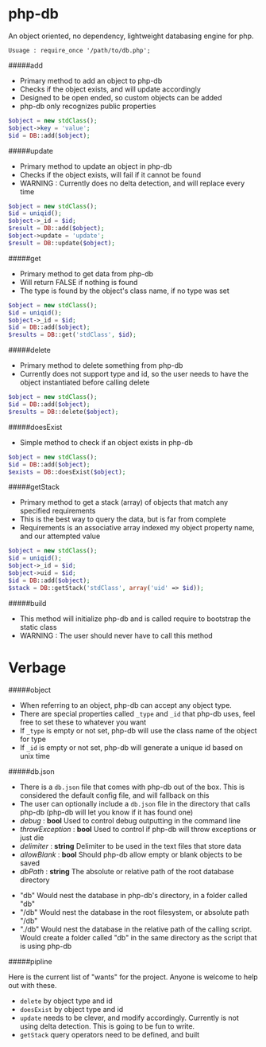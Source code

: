 php-db
==

An object oriented, no dependency, lightweight databasing engine for php.

`Usuage : require_once '/path/to/db.php';`

#####add
 - Primary method to add an object to php-db
 - Checks if the object exists, and will update accordingly
 - Designed to be open ended, so custom objects can be added
 - php-db only recognizes public properties
 
````php
$object = new stdClass();
$object->key = 'value';
$id = DB::add($object);
 ````

#####update
 - Primary method to update an object in php-db
 - Checks if the object exists, will fail if it cannot be found
 - WARNING : Currently does no delta detection, and will replace every time
 
````php
$object = new stdClass();
$id = uniqid();
$object->_id = $id;
$result = DB::add($object);
$object->update = 'update';
$result = DB::update($object);
 ```` 

#####get
 - Primary method to get data from php-db
 - Will return FALSE if nothing is found
 - The type is found by the object's class name, if no type was set
 
````php
$object = new stdClass();
$id = uniqid();
$object->_id = $id;
$id = DB::add($object);
$results = DB::get('stdClass', $id);
 ````

#####delete
 - Primary method to delete something from php-db
 - Currently does not support type and id, so the user needs to have the object instantiated before calling delete
 
````php
$object = new stdClass();
$id = DB::add($object);
$results = DB::delete($object);
````

#####doesExist
 - Simple method to check if an object exists in php-db
 
````php
$object = new stdClass();
$id = DB::add($object);
$exists = DB::doesExist($object);
````

#####getStack
 - Primary method to get a stack (array) of objects that match any specified requirements
 - This is the best way to query the data, but is far from complete
 - Requirements is an associative array indexed my object property name, and our attempted value
 
````php
$object = new stdClass();
$id = uniqid();
$object->_id = $id;
$object->uid = $id;
$id = DB::add($object);
$stack = DB::getStack('stdClass', array('uid' => $id));
````

#####build
 - This method will initialize php-db and is called require to bootstrap the static class
 - WARNING : The user should never have to call this method

Verbage
==

#####object
 - When referring to an object, php-db can accept any object type.
 - There are special properties called `_type` and `_id` that php-db uses, feel free to set these to whatever you want
 - If `_type` is empty or not set, php-db will use the class name of the object for type
 - If `_id` is empty or not set, php-db will generate a unique id based on unix time
 
#####db.json
 - There is a `db.json` file that comes with php-db out of the box. This is considered the default config file, and will fallback on this
 - The user can optionally include a `db.json` file in the directory that calls php-db (php-db will let you know if it has found one)
 - *debug* : **bool** Used to control debug outputting in the command line
 - *throwException* : **bool** Used to control if php-db will throw exceptions or just die
 - *delimiter* : **string** Delimiter to be used in the text files that store data
 - *allowBlank* : **bool** Should php-db allow empty or blank objects to be saved
 - *dbPath* : **string** The absolute or relative path of the root database directory
  * "db" Would nest the database in php-db's directory, in a folder called "db"
  * "/db" Would nest the database in the root filesystem, or absolute path "/db"
  * "./db" Would nest the database in the relative path of the calling script. Would create a folder called "db" in the same directory as the script that is using php-db
 
#####pipline

Here is the current list of "wants" for the project. Anyone is welcome to help out with these.

 - `delete` by object type and id
 - `doesExist` by object type and id
 - `update` needs to be clever, and modify accordingly. Currently is not using delta detection. This is going to be fun to write.
 - `getStack` query operators need to be defined, and built
 
 

